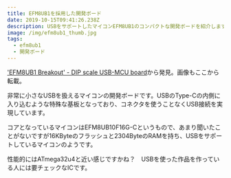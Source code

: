 ```yaml
---
title: EFM8UB1を採用した開発ボード
date: 2019-10-15T09:41:26.238Z
description: USBをサポートしたマイコンEFM8UB1のコンパクトな開発ボードを紹介します。
image: /img/efm8ub1_thumb.jpg
tags:
  - efm8ub1
  - 開発ボード
---
```

['EFM8UB1 Breakout' - DIP scale USB-MCU board](http://osafune.github.io/efm8ub1_breakout.html)から発見。画像もここから転載。

非常に小さなUSBを扱えるマイコンの開発ボードです。USBのType-Cの内側に入り込むような特殊な基板となっており、コネクタを使うことなくUSB接続を実現しています。

コアとなっているマイコンはEFM8UB10F16G-Cというもので、あまり聞いたことがないですが16KByteのフラッシュと2304ByteのRAMを持ち、USBをサポートしているマイコンのようです。

性能的にはATmega32u4と近い感じですかね？　USBを使った作品を作っている人には要チェックなICです。
